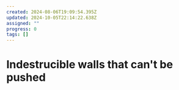 ```yaml
---
created: 2024-08-06T19:09:54.395Z
updated: 2024-10-05T22:14:22.638Z
assigned: ""
progress: 0
tags: []
---
```


# Indestrucible walls that can't be pushed
